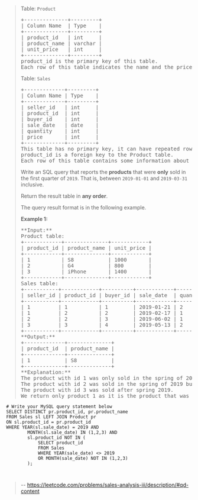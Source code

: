 > Table: `Product`
> 
> <pre>+--------------+---------+
> | Column Name  | Type    |
> +--------------+---------+
> | product_id   | int     |
> | product_name | varchar |
> | unit_price   | int     |
> +--------------+---------+
> product_id is the primary key of this table.
> Each row of this table indicates the name and the price of each product.
> </pre>
> 
> Table: `Sales`
> 
> <pre>+-------------+---------+
> | Column Name | Type    |
> +-------------+---------+
> | seller_id   | int     |
> | product_id  | int     |
> | buyer_id    | int     |
> | sale_date   | date    |
> | quantity    | int     |
> | price       | int     |
> +-------------+---------+
> This table has no primary key, it can have repeated rows.
> product_id is a foreign key to the Product table.
> Each row of this table contains some information about one sale.
> </pre>
> 
> Write an SQL query that reports the **products** that were **only** sold in the first quarter of `2019`. That is, between `2019-01-01` and `2019-03-31` inclusive.
> 
> Return the result table in **any order**.
> 
> The query result format is in the following example.
> 
> **Example 1:**
> 
> <pre>**Input:** 
> Product table:
> +------------+--------------+------------+
> | product_id | product_name | unit_price |
> +------------+--------------+------------+
> | 1          | S8           | 1000       |
> | 2          | G4           | 800        |
> | 3          | iPhone       | 1400       |
> +------------+--------------+------------+
> Sales table:
> +-----------+------------+----------+------------+----------+-------+
> | seller_id | product_id | buyer_id | sale_date  | quantity | price |
> +-----------+------------+----------+------------+----------+-------+
> | 1         | 1          | 1        | 2019-01-21 | 2        | 2000  |
> | 1         | 2          | 2        | 2019-02-17 | 1        | 800   |
> | 2         | 2          | 3        | 2019-06-02 | 1        | 800   |
> | 3         | 3          | 4        | 2019-05-13 | 2        | 2800  |
> +-----------+------------+----------+------------+----------+-------+
> **Output:** 
> +-------------+--------------+
> | product_id  | product_name |
> +-------------+--------------+
> | 1           | S8           |
> +-------------+--------------+
> **Explanation:** 
> The product with id 1 was only sold in the spring of 2019.
> The product with id 2 was sold in the spring of 2019 but was also sold after the spring of 2019.
> The product with id 3 was sold after spring 2019.
> We return only product 1 as it is the product that was only sold in the spring of 2019.</pre>
>
```
# Write your MySQL query statement below
SELECT DISTINCT pr.product_id, pr.product_name 
FROM Sales sl LEFT JOIN Product pr
ON sl.product_id = pr.product_id
WHERE YEAR(sl.sale_date) = 2019 AND
        MONTH(sl.sale_date) IN (1,2,3) AND
        sl.product_id NOT IN (
            SELECT product_id 
            FROM Sales
            WHERE YEAR(sale_date) <> 2019
            OR MONTH(sale_date) NOT IN (1,2,3) 
        ); 

 
```
> -- https://leetcode.com/problems/sales-analysis-iii/description/#qd-content
